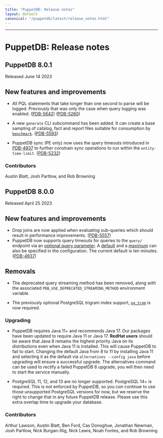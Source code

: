 ```yaml
---
title: "PuppetDB: Release notes"
layout: default
canonical: "/puppetdb/latest/release_notes.html"
---
```


[benchmark]: ./load_testing_tool.markdown
[query-timeout-parameter]: ./api/query/v4/overview.markdown#url-parameters

---

# PuppetDB: Release notes

## PuppetDB 8.0.1

Released June 14 2023

## New features and improvements

* All PQL statements that take longer than one second to parse will be
  logged.  Previously that was only the case when query logging was
  enabled.
  ([PDB-5642](https://tickets.puppetlabs.com/browse/PDB-5642))
  ([PDB-5260](https://tickets.puppetlabs.com/browse/PDB-5260))

* A new `generate` CLI subcommand has been added.  It can create a
  base sampling of catalog, fact and report files suitable for
  consumption by [`benchmark`][benchmark].
  ([PDB-5593](https://tickets.puppetlabs.com/browse/PDB-5593))

* PuppetDB sync (PE only) now uses the query timeouts introduced in
  [PDB-4937](https://tickets.puppetlabs.com/browse/PDB-4937) to
  further constrain sync operations to run within the
  `entity-time-limit`.
  ([PDB-5232](https://tickets.puppetlabs.com/browse/PDB-5232))

### Contributors

Austin Blatt, Josh Partlow, and Rob Browning

## PuppetDB 8.0.0

Released April 25 2023

## New features and improvements

* Drop joins are now applied when evaluating sub-queries which should result in
  performance improvements.
  ([PDB-5557](https://tickets.puppetlabs.com/browse/PDB-5557))
* PuppetDB now supports query timeouts for queries to the `query/` endpoint via
  an [optional query parameter][query-timeout-parameter]. A
  [default](./configure.markdown#query-timeout-default) and a
  [maximum](./configure.markdown#query-timeout-max) can also be specified in
  the configuration. The current default is ten minutes.
  ([PDB-4937](https://tickets.puppetlabs.com/browse/PDB-4937))

## Removals

* The deprecated query streaming method has been removed, along with the
  associated `PDB_USE_DEPRECATED_STREAMING_METHOD` environment variable.

* The previously optional PostgreSQL trigram index support,
  [`pg_trgm`](https://www.postgresql.org/docs/14/pgtrgm.html) is now required.

### Upgrading

* PuppetDB requires Java 11+ and recommends Java 17. Our packages have
  been updated to require Java 11 or Java 17. **RedHat users** should be aware
  that Java 8 remains the highest priority Java on its distributions even when
  Java 11 is installed. This will cause PuppetDB to fail to start. Changing the
  default Java from 8 to 11 by installing Java 11 and selecting it as the
  default via `alternatives --config java` before upgrading will ensure a
  successful upgrade. The alternatives command can be used to rectify a failed
  PuppetDB 8 upgrade, you will then need to start the service manually.

* PostgreSQL 11, 12, and 13 are no longer supported. PostgreSQL 14+ is
  required. This is not enforced by PuppetDB, so you _can_ continue to use
  those unsupported PostgreSQL versions for now, but we reserve the right to
  change that in any future PuppetDB release. Please use this extra overlap
  time to upgrade your database.

### Contributors

Arthur Lawson, Austin Blatt, Ben Ford, Cas Donoghue, Jonathan Newman,
Josh Partlow, Nick Burgan-Illig, Nick Lewis, Noah Fontes, and Rob
Browning
